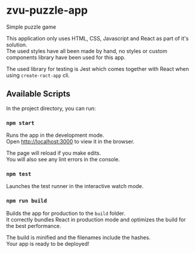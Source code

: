 # zvu-puzzle-app
Simple puzzle game

This application only uses HTML, CSS, Javascript and React as part of it's solution.\
The used styles have all been made by hand, no styles or custom components library have been used for this app.

The used library for testing is Jest which comes together with React when using `create-ract-app` cli.


## Available Scripts

In the project directory, you can run:

### `npm start`

Runs the app in the development mode.\
Open [http://localhost:3000](http://localhost:3000) to view it in the browser.

The page will reload if you make edits.\
You will also see any lint errors in the console.

### `npm test`

Launches the test runner in the interactive watch mode.

### `npm run build`

Builds the app for production to the `build` folder.\
It correctly bundles React in production mode and optimizes the build for the best performance.

The build is minified and the filenames include the hashes.\
Your app is ready to be deployed!
